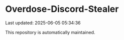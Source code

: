 # Overdose-Discord-Stealer

Last updated: 2025-06-05 05:34:36

This repository is automatically maintained.
